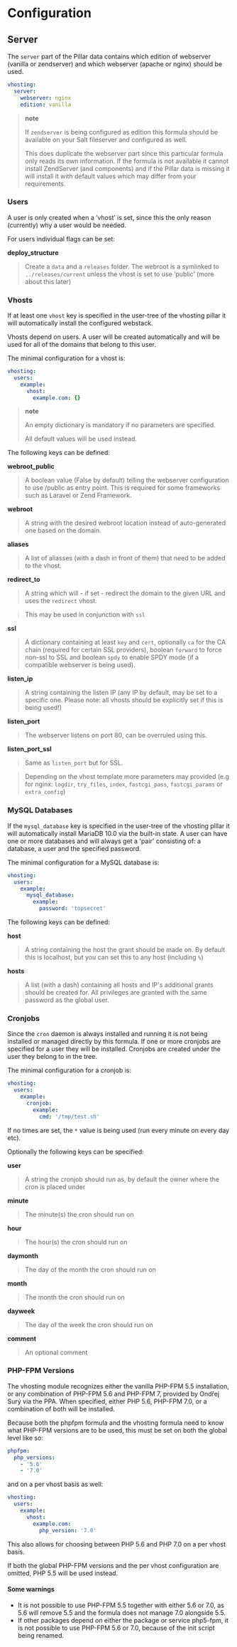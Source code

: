 # Configuration

## Server
The `server` part of the Pillar data contains which edition of webserver
(vanilla or zendserver) and which webserver (apache or nginx) should be
used.

```yaml
vhosting:
  server:
    webserver: nginx
    edition: vanilla
```

> **note**
>
> If `zendserver` is being configured as edition this formula should be available on your Salt fileserver and configured as well.
>
>    This does duplicate the webserver part since this particular
>     formula only reads its own information. If the formula is not
>     available it cannot install ZendServer (and components) and if the
>     Pillar data is missing it will install it with default values
>     which may differ from your requirements.

### Users

A user is only created when a ‘vhost’ is set, since this the only reason
(currently) why a user would be needed.

For users individual flags can be set:

**deploy\_structure**
>   Create a `data` and a `releases` folder. The webroot is a symlinked
>    to `../releases/current` unless the vhost is set to use ‘public’
>    (more about this later)

### Vhosts
If at least one `vhost` key is specified in the user-tree of the
vhosting pillar it will automatically install the configured webstack.

Vhosts depend on users. A user will be created automatically and will be
used for all of the domains that belong to this user.

The minimal configuration for a vhost is:

```yaml
vhosting:
  users:
    example:
      vhost:
        example.com: {}
```

> **note**
>
> An empty dictionary is mandatory if no parameters are specified.
>
> All default values will be used instead.

The following keys can be defined:

**webroot\_public**

>   A boolean value (False by default) telling the webserver
>    configuration to use /public as entry point. This is required for
>    some frameworks such as Laravel or Zend Framework.

**webroot**

>   A string with the desired webroot location instead of auto-generated
>    one based on the domain.

**aliases**

>   A list of aliasses (with a dash in front of them) that need to be
>    added to the vhost.

**redirect\_to**

>   A string which will - if set - redirect the domain to the given URL
>    and uses the `redirect` vhost.

> This may be used in conjunction with `ssl`

**ssl**

>   A dictionary containing at least `key` and `cert`, optionally `ca`
>    for the CA chain (required for certain SSL providers), boolean
>    `forward` to force non-ssl to SSL and boolean `spdy` to enable SPDY
>    mode (if a compatible webserver is being used).

**listen\_ip**

>   A string containing the listen IP (any IP by default, may be set to
>    a specific one. Please note: all vhosts should be explicitly set if
>    this is being used!)

**listen\_port**

>   The webserver listens on port 80, can be overruled using this.

**listen\_port\_ssl**

>   Same as `listen_port` but for SSL.

> Depending on the vhost template more parameters may provided (e.g for nginx: ``logdir``, ``try_files``, ``index``, ``fastcgi_pass``, ``fastcgi_params`` or ``extra_config``)

### MySQL Databases

If the ``mysql_database`` key is specified in the user-tree of the vhosting pillar it will automatically install MariaDB 10.0 via the built-in state.
A user can have one or more databases and will always get a 'pair' consisting of: a database, a user and the specified password.

The minimal configuration for a MySQL database is:

```yaml
vhosting:
  users:
    example:
      mysql_database:
        example:
          password: 'topsecret'
```

The following keys can be defined:

**host**
> A string containing the host the grant should be made on.
> By default this is localhost, but you can set this to any host (including  ``%``)

**hosts**
> A list (with a dash) containing all hosts and IP's additional grants
> should be created for. All privileges are granted with the same password as
> the global user.

### Cronjobs
Since the ``cron`` daemon is always installed and running it is not being installed or managed directly by this formula.
If one or more cronjobs are specified for a user they will be installed. Cronjobs are created under the user they belong to in the tree.

The minimal configuration for a cronjob is:

```yaml
vhosting:
  users:
    example:
      cronjob:
        example:
          cmd: '/tmp/test.sh'
```          

If no times are set, the ``*`` value is being used (run every minute on every day etc).

Optionally the following keys can be specified:

**user**
> A string the cronjob should run as, by default the owner where the cron is placed under

**minute**
> The minute(s) the cron should run on

**hour**
> The hour(s) the cron should run on

**daymonth**
> The day of the month the cron should run on

**month**
> The month the cron should run on

**dayweek**
> The day of the week the cron should run on

**comment**
> An optional comment

### PHP-FPM Versions

The vhosting module recognizes either the vanilla PHP-FPM 5.5 installation, or any combination of PHP-FPM 5.6 and PHP-FPM 7, provided by Ondřej Surý via the PPA.
When specified, either PHP 5.6, PHP-FPM 7.0, or a combination of both will be installed.

Because both the phpfpm formula and the vhosting formula need to know what PHP-FPM versions are to be used, this must be set on both the global level like so:

```yaml
phpfpm:
  php_versions:
    - '5.6'
    - '7.0'
```

and on a per vhost basis as well:

```yaml
vhosting:
  users:
    example:
      vhost:
        example.com:
          php_version: '7.0'
```

This also allows for choosing between PHP 5.6 and PHP 7.0 on a per vhost basis.

If both the global PHP-FPM versions and the per vhost configuration are omitted, PHP 5.5 will be used instead.

#### Some warnings
* It is not possible to use PHP-FPM 5.5 together with either 5.6 or 7.0, as 5.6 will remove 5.5 and the formula does not manage 7.0 alongside 5.5.
* If other packages depend on either the package or service php5-fpm, it is not possible to use PHP-FPM 5.6 or 7.0, because of the init script being renamed.
